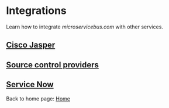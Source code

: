 # Integrations

Learn how to integrate *microservicebus.com* with other services.

## [Cisco Jasper](/microServiceBus.docs/nav/integration/jasper)

## [Source control providers](/microServiceBus.docs/nav/integration/source)

## [Service Now](/microServiceBus.docs/nav/integration/servicenow)

Back to home page: [Home](/microServiceBus.docs/)